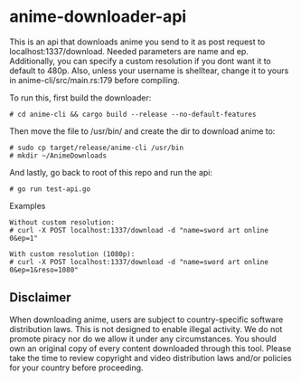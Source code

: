 # anime-downloader-api

This is an api that downloads anime you send to it as post request to localhost:1337/download.
Needed parameters are name and ep. Additionally, you can specify a custom resolution if you dont want it to default to 480p.
Also, unless your username is shelltear, change it to yours in anime-cli/src/main.rs:179 before compiling.


To run this, first build the downloader:
```
# cd anime-cli && cargo build --release --no-default-features
```

Then move the file to /usr/bin/ and create the dir to download anime to:
```
# sudo cp target/release/anime-cli /usr/bin
# mkdir ~/AnimeDownloads
```
And lastly, go back to root of this repo and run the api:
```
# go run test-api.go
```
Examples
```
Without custom resolution:
# curl -X POST localhost:1337/download -d "name=sword art online 0&ep=1"

With custom resolution (1080p):
# curl -X POST localhost:1337/download -d "name=sword art online 0&ep=1&reso=1080"
```
## Disclaimer
When downloading anime, users are subject to country-specific software distribution laws. This is not designed to enable illegal activity. We do not promote piracy nor do we allow it under any circumstances. You should own an original copy of every content downloaded through this tool. Please take the time to review copyright and video distribution laws and/or policies for your country before proceeding.


